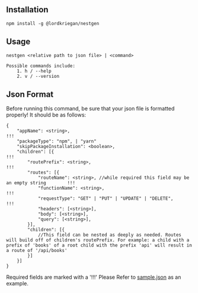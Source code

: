 Installation
---
    npm install -g @lordkriegan/nestgen

Usage
---
    nestgen <relative path to json file> | <command>

    Possible commands include:
        1. h / --help
        2. v / --version

Json Format
---
Before running this command, be sure that your json file is formatted properly! It should be as follows:
```
{
    "appName": <string>,                                                                     !!!
    "packageType": "npm", | "yarn"
    "skipPackageInstallation": <boolean>,
    "children": [{                                                                           !!!
        "routePrefix": <string>,                                                             !!!
        "routes": [{
            "routeName": <string>, //while required this field may be an empty string        !!!
            "functionName": <string>,                                                        !!! 
            "requestType": "GET" | "PUT" | "UPDATE" | "DELETE",                              !!!
            "headers": [<string>],
            "body": [<string>],
            "query": [<string>],
        }],
        "children": [{
            //This field can be nested as deeply as needed. Routes will build off of children's routePrefix. For example: a child with a prefix of 'books' of a root child with the prefix 'api' will result in a route of '/api/books' 
        }]
    }]
}
```
Required fields are marked with a '!!!'
Please Refer to [sample.json](sample.json) as an example.
